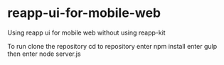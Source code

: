 # reapp-ui-for-mobile-web
Using reapp ui for mobile web without using reapp-kit

To run clone the repository
cd to repository 
enter npm install
enter gulp
then enter node server.js